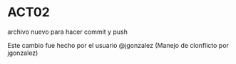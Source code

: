 # ACT02
archivo nuevo para hacer commit y push

Este cambio fue hecho por el usuario @jgonzalez  (Manejo de clonflicto por jgonzalez)